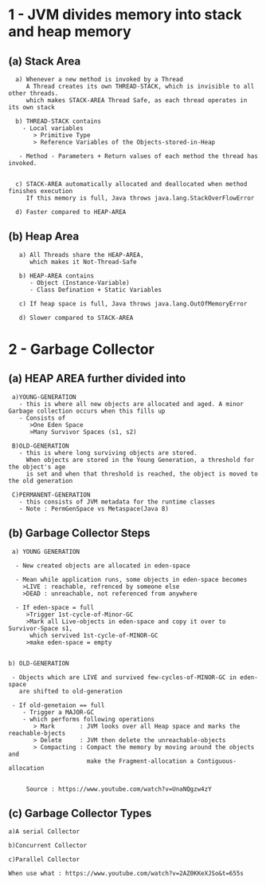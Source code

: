   
# 1 - JVM divides memory into stack and heap memory   
     
  ## (a) Stack Area
   
      a) Whenever a new method is invoked by a Thread 
         A Thread creates its own THREAD-STACK, which is invisible to all other threads.
         which makes STACK-AREA Thread Safe, as each thread operates in its own stack

      b) THREAD-STACK contains 
        - Local variables
           > Primitive Type
           > Reference Variables of the Objects-stored-in-Heap

       - Method - Parameters + Return values of each method the thread has invoked. 


      c) STACK-AREA automatically allocated and deallocated when method finishes execution
         If this memory is full, Java throws java.lang.StackOverFlowError

      d) Faster compared to HEAP-AREA
   
   
   ## (b) Heap Area  
       
       a) All Threads share the HEAP-AREA,
          which makes it Not-Thread-Safe

       b) HEAP-AREA contains 
          - Object (Instance-Variable)
          - Class Defination + Static Variables 

       c) If heap space is full, Java throws java.lang.OutOfMemoryError

       d) Slower compared to STACK-AREA

  
# 2 - Garbage Collector
     
   ## (a) HEAP AREA further divided into 
    
	 a)YOUNG-GENERATION  
	   - this is where all new objects are allocated and aged. A minor Garbage collection occurs when this fills up
	   - Consists of 
	      >One Eden Space
	      >Many Survivor Spaces (s1, s2)

	 B)OLD-GENERATION 
	   - this is where long surviving objects are stored. 
	     When objects are stored in the Young Generation, a threshold for the object's age 
	     is set and when that threshold is reached, the object is moved to the old generation

	 C)PERMANENT-GENERATION 
	   - this consists of JVM metadata for the runtime classes
	   - Note : PermGenSpace vs Metaspace(Java 8)
	   
	   
   ## (b) Garbage Collector Steps
   
	 a) YOUNG GENERATION
	 
	  - New created objects are allocated in eden-space
	  
	  - Mean while application runs, some objects in eden-space becomes
	    >LIVE : reachable, refrenced by someone else
	    >DEAD : unreachable, not referenced from anywhere
		
	  - If eden-space = full
	     >Trigger 1st-cycle-of-Minor-GC 
	     >Mark all Live-objects in eden-space and copy it over to Survivor-Space s1, 
	      which servived 1st-cycle-of-MINOR-GC  
	     >make eden-space = empty


	b) OLD-GENERATION
	
	 - Objects which are LIVE and survived few-cycles-of-MINOR-GC in eden-space
	   are shifted to old-generation
	   
	 - If old-genetaion == full 
		- Trigger a MAJOR-GC
		- which performs following operations 
		   > Mark       : JVM looks over all Heap space and marks the reachable-bjects
		   > Delete     : JVM then delete the unreachable-objects
		   > Compacting : Compact the memory by moving around the objects and 
		                  make the Fragment-allocation a Contiguous-allocation 
   
	   
         Source : https://www.youtube.com/watch?v=UnaNQgzw4zY


 ## (c) Garbage Collector Types 
        
	a)A serial Collector 

	b)Concurrent Collector 

	c)Parallel Collector 
	
	When use what : https://www.youtube.com/watch?v=2AZ0KKeXJSo&t=655s
       
 
